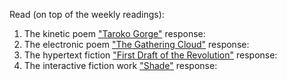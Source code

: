 Read (on top of the weekly readings):
1. The kinetic poem ["Taroko Gorge"](https://collection.eliterature.org/3/work.html?work=taroko-gorge)
   response: 
3. The electronic poem ["The Gathering Cloud"](https://luckysoap.com/thegatheringcloud/)
   response:
5. The hypertext fiction ["First Draft of the Revolution"](https://collection.eliterature.org/3/work.html?work=first-draft-of-the-revolution)
   response:
7. The interactive fiction work ["Shade"](https://pr-if.org/play/shade/)
   response:
